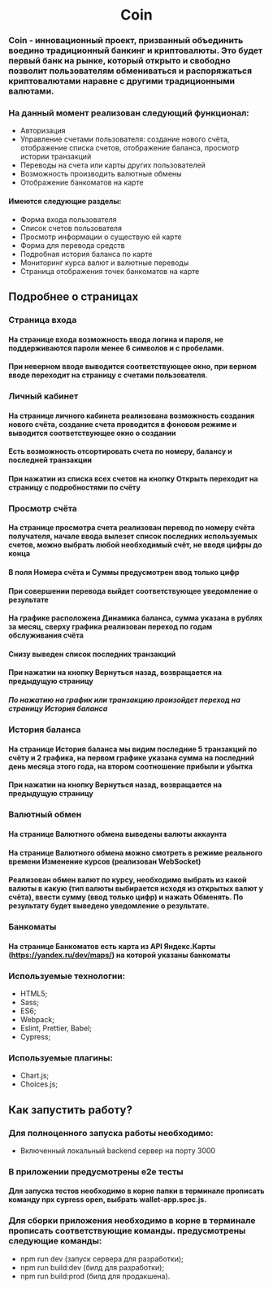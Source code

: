 <h1 align="center">Coin</h1>

### Coin - инновационный проект, призванный объединить воедино традиционный банкинг и криптовалюты. Это будет первый банк на рынке, который открыто и свободно позволит пользователям обмениваться и распоряжаться криптовалютами наравне с другими традиционными валютами.

### На данный момент реализован следующий функционал:

<ul>
  <li>Авторизация</li>
  <li>Управление счетами пользователя: создание нового счёта, отображение списка
  счетов, отображение баланса, просмотр истории транзакций</li>
  <li>Переводы на счета или карты других пользователей</li>
  <li>Возможность производить валютные обмены</li>
  <li>Отображение банкоматов на карте</li>
</ul>

#### Имеются следующие разделы:
<ul>
  <li>Форма входа пользователя</li>
  <li>Список счетов пользователя</li>
  <li>Просмотр информации о существую ей карте</li>
  <li>Форма для перевода средств</li>
  <li>Подробная история баланса по карте</li>
  <li>Мониторинг курса валют и валютные переводы
  </li>
  <li>Страница отображения точек банкоматов на карте
  </li>
</ul>

## Подробнее о страницах

### Страница входа
#### На странице входа возможность ввода логина и пароля, не поддерживаются пароли менее 6 символов и с пробелами.
#### При неверном вводе выводится соответствующее окно, при верном вводе переходит на страницу с счетами пользователя.

### Личный кабинет
#### На странице личного кабинета реализована возможность создания нового счёта, создание счета проводится в фоновом режиме и выводится соответствующее окно о создании
#### Есть возможность отсортировать счета по номеру, балансу и последней транзакции
#### При нажатии из списка всех счетов на кнопку Открыть переходит на страницу с подробностями по счёту

### Просмотр счёта
#### На странице просмотра счета реализован перевод по номеру счёта получателя, начале ввода вылезет список последних используемых счетов, можно выбрать любой необходимый счёт, не вводя цифры до конца
#### В поля Номера счёта и Суммы предусмотрен ввод только цифр
#### При совершении перевода выйдет соответствующее уведомление о результате
#### На графике расположена Динамика баланса, сумма указана в рублях за месяц, сверху графика реализован переход по годам обслуживания счёта
#### Снизу выведен список последних транзакций
#### При нажатии на кнопку Вернуться назад, возвращается на предыдущую страницу
##### По нажатию на график или транзакцию произойдет переход на страницу История баланса

### История баланса
#### На странице История баланса мы видим последние 5 транзакций по счёту и 2 графика, на первом графике указана сумма на последний день месяца этого года, на втором соотношение прибыли и убытка
#### При нажатии на кнопку Вернуться назад, возвращается на предыдущую страницу

### Валютный обмен
#### На странице Валютного обмена выведены валюты аккаунта
#### На странице Валютного обмена можно смотреть в режиме реального времени Изменение курсов (реализован WebSocket)
#### Реализован обмен валют по курсу, необходимо выбрать из какой валюты в какую (тип валюты выбирается исходя из открытых валют у счёта), ввести сумму (ввод только цифр) и нажать Обменять. По результату будет выведено уведомление о результате.

### Банкоматы
#### На странице Банкоматов есть карта из API Яндекс.Карты (https://yandex.ru/dev/maps/) на которой указаны банкоматы

### Используемые технологии:
- HTML5;
- Sass;
- ES6;
- Webpack;
- Eslint, Prettier, Babel;
- Cypress;

### Используемые плагины:
- Chart.js;
- Choices.js;

## Как запустить работу?

### Для полноценного запуска работы необходимо:
- Включенный локальный backend сервер на порту 3000

### В приложении предусмотрены e2e тесты
#### Для запуска тестов необходимо в корне папки в терминале прописать команду npx cypress open, выбрать wallet-app.spec.js.

### Для сборки приложения необходимо в корне в терминале прописать соответствующие команды. предусмотрены следующие команды:

- npm run dev (запуск сервера для разработки);
- npm run build:dev (билд для разработки);
- npm run build:prod (билд для продакшена).
